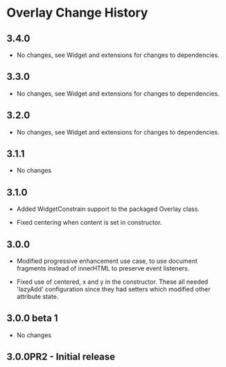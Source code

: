 Overlay Change History
======================

3.4.0
-----

  * No changes, see Widget and extensions for changes to
    dependencies.

3.3.0
-----

  * No changes, see Widget and extensions for changes to
    dependencies.

3.2.0
-----

  * No changes, see Widget and extensions for changes to
    dependencies.

3.1.1
-----

  * No changes

3.1.0
-----

  * Added WidgetConstrain support to the packaged Overlay class.

  * Fixed centering when content is set in constructor.

3.0.0
-----

  * Modified progressive enhancement use case, to use document
    fragments instead of innerHTML to preserve event listeners.

  * Fixed use of centered, x and y in the constructor. These all
    needed 'lazyAdd' configuration since they had setters which
    modified other attribute state.

3.0.0 beta 1
------------

  * No changes

3.0.0PR2 - Initial release
--------------------------
